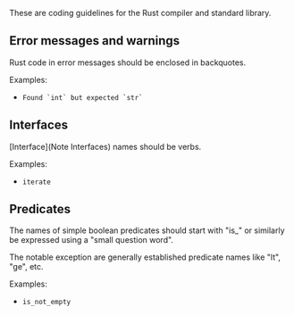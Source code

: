 These are coding guidelines for the Rust compiler and standard library.

## Error messages and warnings

Rust code in error messages should be enclosed in backquotes.

Examples:

* ```Found `int` but expected `str` ```

## Interfaces

[Interface](Note Interfaces) names should be verbs.

Examples:

* ```iterate```

## Predicates

The names of simple boolean predicates should start with "is_" or similarly be expressed using a "small question word".

The notable exception are generally established predicate names like "lt", "ge", etc.

Examples:

* ```is_not_empty```